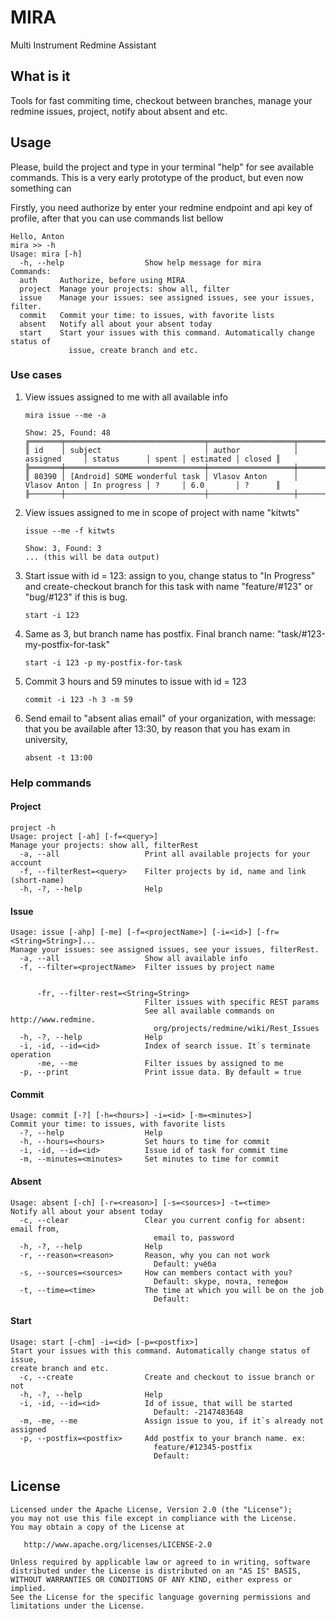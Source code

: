 # MIRA
Multi Instrument Redmine Assistant

What is it
----------
Tools for fast commiting time, checkout between branches, manage your redmine issues, project, notify about absent and etc.

Usage
-----

Please, build the project and type in your terminal "help" for see available commands.
This is a very early prototype of the product, but even now something can

Firstly, you need authorize by enter your redmine endpoint and api key of profile, after that you can use commands list bellow

```
Hello, Anton
mira >> -h
Usage: mira [-h]
  -h, --help                  Show help message for mira
Commands:
  auth     Authorize, before using MIRA
  project  Manage your projects: show all, filter
  issue    Manage your issues: see assigned issues, see your issues, filter.
  commit   Commit your time: to issues, with favorite lists
  absent   Notify all about your absent today
  start    Start your issues with this command. Automatically change status of
             issue, create branch and etc.
```

### Use cases

1. View issues assigned to me with all available info
    ```
    mira issue --me -a
    ```

    ```
    Show: 25, Found: 48
    ╔═══════╤═══════════════════════════════╤═══════════════════╤══════════════╤═════════════╤═══════╤═══════════╤════════╗
    ║ id    │ subject                       │ author            │ assigned     │ status      │ spent │ estimated │ closed ║
    ╠═══════╪═══════════════════════════════╪═══════════════════╪══════════════╪═════════════╪═══════╪═══════════╪════════╣
    ║ 80390 │ [Android] SOME wonderful task │ Vlasov Anton      │ Vlasov Anton │ In progress │ ?     │ 6.0       │ ?      ║
    ╟───────┼───────────────────────────────┼───────────────────┼──────────────┼─────────────┼───────┼───────────┼────────╢
    ```
2. View issues assigned to me in scope of project with name "kitwts"
    ```
    issue --me -f kitwts
    ```

    ```
    Show: 3, Found: 3
    ... (this will be data output)
    ```

3. Start issue with id = 123: assign to you, change status to "In Progress" and create-checkout branch for this task with name "feature/#123" or "bug/#123" if this is bug.
    ```
    start -i 123
    ```

4. Same as 3, but branch name has postfix. Final branch name: "task/#123-my-postfix-for-task"
    ```
    start -i 123 -p my-postfix-for-task
    ```

5. Commit 3 hours and 59 minutes to issue with id = 123
    ```
    commit -i 123 -h 3 -m 59
    ```

6. Send email to "absent alias email" of your organization, with message:
    that you be available after 13:30, by reason that you has exam in university,
    ```
    absent -t 13:00
    ```

### Help commands

#### Project
```
project -h
Usage: project [-ah] [-f=<query>]
Manage your projects: show all, filterRest
  -a, --all                   Print all available projects for your account
  -f, --filterRest=<query>    Filter projects by id, name and link (short-name)
  -h, -?, --help              Help
```

#### Issue

```
Usage: issue [-ahp] [-me] [-f=<projectName>] [-i=<id>] [-fr=<String=String>]...
Manage your issues: see assigned issues, see your issues, filterRest.
  -a, --all                   Show all available info
  -f, --filter=<projectName>  Filter issues by project name


      -fr, --filter-rest=<String=String>
                              Filter issues with specific REST params
                              See all available commands on http://www.redmine.
                                org/projects/redmine/wiki/Rest_Issues
  -h, -?, --help              Help
  -i, -id, --id=<id>          Index of search issue. It`s terminate operation
      -me, --me               Filter issues by assigned to me
  -p, --print                 Print issue data. By default = true
```

#### Commit
```
Usage: commit [-?] [-h=<hours>] -i=<id> [-m=<minutes>]
Commit your time: to issues, with favorite lists
  -?, --help                  Help
  -h, --hours=<hours>         Set hours to time for commit
  -i, -id, --id=<id>          Issue id of task for commit time
  -m, --minutes=<minutes>     Set minutes to time for commit
```

#### Absent
```
Usage: absent [-ch] [-r=<reason>] [-s=<sources>] -t=<time>
Notify all about your absent today
  -c, --clear                 Clear you current config for absent: email from,
                                email to, password
  -h, -?, --help              Help
  -r, --reason=<reason>       Reason, why you can not work
                                Default: учёба
  -s, --sources=<sources>     How can members contact with you?
                                Default: skype, почта, телефон
  -t, --time=<time>           The time at which you will be on the job
                                Default:
```
#### Start

```
Usage: start [-chm] -i=<id> [-p=<postfix>]
Start your issues with this command. Automatically change status of issue,
create branch and etc.
  -c, --create                Create and checkout to issue branch or not
  -h, -?, --help              Help
  -i, -id, --id=<id>          Id of issue, that will be started
                                Default: -2147483648
  -m, -me, --me               Assign issue to you, if it`s already not assigned
  -p, --postfix=<postfix>     Add postfix to your branch name. ex:
                                feature/#12345-postfix
                                Default:
```
License
-------

    Licensed under the Apache License, Version 2.0 (the "License");
    you may not use this file except in compliance with the License.
    You may obtain a copy of the License at

       http://www.apache.org/licenses/LICENSE-2.0

    Unless required by applicable law or agreed to in writing, software
    distributed under the License is distributed on an "AS IS" BASIS,
    WITHOUT WARRANTIES OR CONDITIONS OF ANY KIND, either express or implied.
    See the License for the specific language governing permissions and
    limitations under the License.